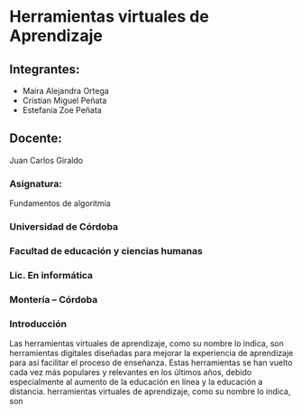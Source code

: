 # Herramientas virtuales de Aprendizaje
## Integrantes:
- Maira Alejandra Ortega
- Cristian Miguel Peñata 
- Estefania Zoe Peñata 
## Docente:
Juan Carlos Giraldo
### Asignatura:
Fundamentos de algoritmia
### Universidad de Córdoba
### Facultad de educación y ciencias humanas
### Lic. En informática 
### Montería – Córdoba
### Introducción
Las herramientas virtuales de aprendizaje, como su nombre lo indica, son herramientas digitales diseñadas para mejorar la experiencia de aprendizaje para así facilitar el proceso de enseñanza. Estas herramientas se han vuelto cada vez más populares y relevantes en los últimos años, debido especialmente al aumento de la educación en línea y la educación a distancia. herramientas virtuales de aprendizaje, como su nombre lo indica, son 
